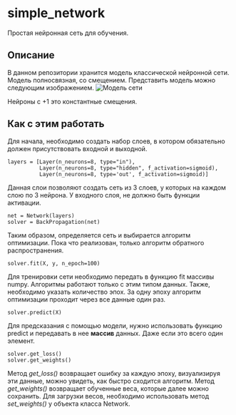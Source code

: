 # simple_network
Простая нейронная сеть для обучения.

## Описание
В данном репозитории хранится модель классической нейронной сети.
Модель полносвязная, со смещением. 
Представить модель можно следующим изображением.
![Модель сети](https://qph.fs.quoracdn.net/main-qimg-bf5a21006f36c6653a586b06da1a04f2.webp)

Нейроны с +1 это константные смещения.

## Как с этим работать
Для начала, необходимо создать набор слоев, в котором обязательно должен присутствовать входной и выходной.

    layers = [Layer(n_neurons=8, type="in"),
              Layer(n_neurons=8, type="hidden", f_activation=sigmoid),
              Layer(n_neurons=8, type='out', f_activation=sigmoid)]

Данная слои позволяют создать сеть из 3 слоев, у которых на каждом слою по 3 нейрона. 
У входного слоя, не должно быть функции активации.

    net = Network(layers)
    solver = BackPropagation(net)
    
Таким образом, определяется сеть и выбирается алгоритм оптимизации. 
Пока что реализован, только алгоритм обратного распространения.

    solver.fit(X, y, n_epoch=100)

Для тренировки сети необходимо передать в функцию fit массивы numpy. 
Алгоритмы работают только с этим типом данных. 
Также, необходимо указать количество эпох. 
За одну эпоху алгоритм оптимизации проходит через все данные один раз.

    solver.predict(X)

Для предсказания с помощью модели, нужно использовать функцию predict  и передавать в нее __массив__ данных.
Даже если это всего один элемент.
    
    solver.get_loss()
    solver.get_weights()
    
Метод _get_loss()_ возвращает ошибку за каждую эпоху, визуализируя эти данные, можно увидеть, как быстро сходится алгоритм.
Метод _get_weights()_ возвращает обученные веса, которые далее можно сохранить.
Для загрузки весов, необходимо использовать метод _set_weights()_ у объекта класса Network.
